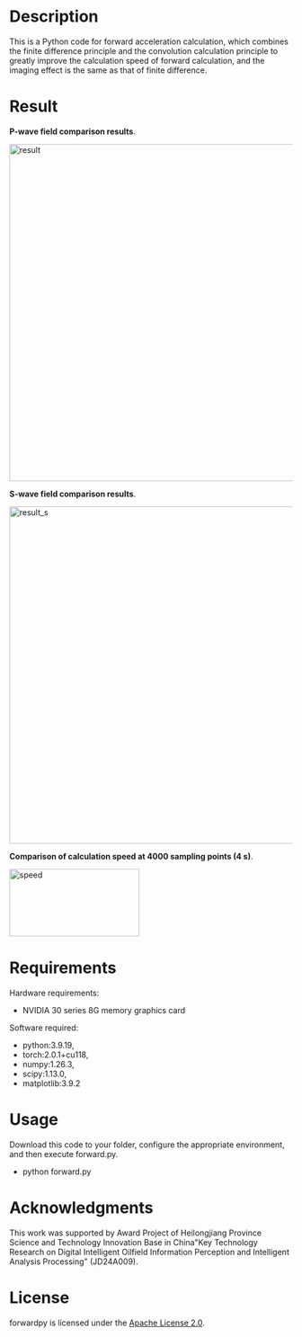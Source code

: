 # Description
This is a Python code for forward acceleration calculation, which combines the finite difference principle and the convolution calculation principle to greatly improve the calculation speed of forward calculation, and the imaging effect is the same as that of finite difference.

# Result
**P-wave field comparison results**.

<img width="1000" height="600" alt="result" src="https://github.com/user-attachments/assets/6357435e-110c-48f1-8e66-4ddd7332d7f2" />

**S-wave field comparison results**.

<img width="1000" height="600" alt="result_s" src="https://github.com/user-attachments/assets/a457b838-ca45-4772-b77e-cd1f2a14d556" />

**Comparison of calculation speed at 4000 sampling points (4 s)**.

<img width="231" height="120" alt="speed" src="https://github.com/user-attachments/assets/b3e8ea33-777d-4c69-be27-32187de6e4a6" />

# Requirements
Hardware requirements: 
- NVIDIA 30 series 8G memory graphics card

Software required:
- python:3.9.19,
- torch:2.0.1+cu118,
- numpy:1.26.3,
- scipy:1.13.0,
- matplotlib:3.9.2
# Usage
Download this code to your folder, configure the appropriate environment, and then execute forward.py.
- python forward.py
# Acknowledgments
This work was supported by Award Project of Heilongjiang Province Science and Technology Innovation Base in China"Key Technology Research on Digital Intelligent Oilfield Information Perception and Intelligent Analysis Processing" (JD24A009).
# License
forwardpy is licensed under the [Apache License 2.0](LICENSE.txt).
